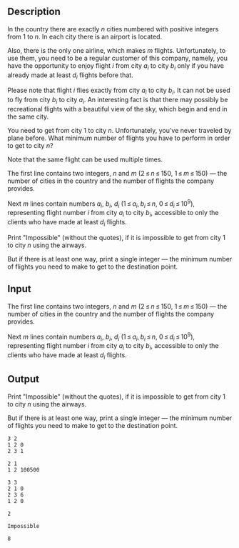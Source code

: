 ## Description

<div><p>In the country there are exactly <span class="tex-span"><i>n</i></span> cities numbered with positive integers from <span class="tex-span">1</span> to <span class="tex-span"><i>n</i></span>. In each city there is an airport is located.</p><p>Also, there is the only one airline, which makes <span class="tex-span"><i>m</i></span> flights. Unfortunately, to use them, you need to be a regular customer of this company, namely, you have the opportunity to enjoy flight <span class="tex-span"><i>i</i></span> from city <span class="tex-span"><i>a</i><sub class="lower-index"><i>i</i></sub></span> to city <span class="tex-span"><i>b</i><sub class="lower-index"><i>i</i></sub></span> only if you have already made at least <span class="tex-span"><i>d</i><sub class="lower-index"><i>i</i></sub></span> flights before that.</p><p>Please note that flight <span class="tex-span"><i>i</i></span> flies exactly from city <span class="tex-span"><i>a</i><sub class="lower-index"><i>i</i></sub></span> to city <span class="tex-span"><i>b</i><sub class="lower-index"><i>i</i></sub></span>. It can not be used to fly from city <span class="tex-span"><i>b</i><sub class="lower-index"><i>i</i></sub></span> to city <span class="tex-span"><i>a</i><sub class="lower-index"><i>i</i></sub></span>. An interesting fact is that there may possibly be recreational flights with a beautiful view of the sky, which begin and end in the same city.</p><p>You need to get from city <span class="tex-span">1</span> to city <span class="tex-span"><i>n</i></span>. Unfortunately, you've never traveled by plane before. What minimum number of flights you have to perform in order to get to city <span class="tex-span"><i>n</i></span>?</p><p>Note that the same flight can be used multiple times.</p></div><div class="input-specification"><p>The first line contains two integers, <span class="tex-span"><i>n</i></span> and <span class="tex-span"><i>m</i></span> (<span class="tex-span">2 ≤ <i>n</i> ≤ 150</span>, <span class="tex-span">1 ≤ <i>m</i> ≤ 150</span>) — the number of cities in the country and the number of flights the company provides.</p><p>Next <span class="tex-span"><i>m</i></span> lines contain numbers <span class="tex-span"><i>a</i><sub class="lower-index"><i>i</i></sub></span>, <span class="tex-span"><i>b</i><sub class="lower-index"><i>i</i></sub></span>, <span class="tex-span"><i>d</i><sub class="lower-index"><i>i</i></sub></span> (<span class="tex-span">1 ≤ <i>a</i><sub class="lower-index"><i>i</i></sub>, <i>b</i><sub class="lower-index"><i>i</i></sub> ≤ <i>n</i></span>, <span class="tex-span">0 ≤ <i>d</i><sub class="lower-index"><i>i</i></sub> ≤ 10<sup class="upper-index">9</sup></span>), representing flight number <span class="tex-span"><i>i</i></span> from city <span class="tex-span"><i>a</i><sub class="lower-index"><i>i</i></sub></span> to city <span class="tex-span"><i>b</i><sub class="lower-index"><i>i</i></sub></span>, accessible to only the clients who have made at least <span class="tex-span"><i>d</i><sub class="lower-index"><i>i</i></sub></span> flights. </p></div><div class="output-specification"><p>Print "<span class="tex-font-style-tt">Impossible</span>" (without the quotes), if it is impossible to get from city <span class="tex-span">1</span> to city <span class="tex-span"><i>n</i></span> using the airways.</p><p>But if there is at least one way, print a single integer — the minimum number of flights you need to make to get to the destination point.</p></div>

## Input

<p>The first line contains two integers, <span class="tex-span"><i>n</i></span> and <span class="tex-span"><i>m</i></span> (<span class="tex-span">2 ≤ <i>n</i> ≤ 150</span>, <span class="tex-span">1 ≤ <i>m</i> ≤ 150</span>) — the number of cities in the country and the number of flights the company provides.</p><p>Next <span class="tex-span"><i>m</i></span> lines contain numbers <span class="tex-span"><i>a</i><sub class="lower-index"><i>i</i></sub></span>, <span class="tex-span"><i>b</i><sub class="lower-index"><i>i</i></sub></span>, <span class="tex-span"><i>d</i><sub class="lower-index"><i>i</i></sub></span> (<span class="tex-span">1 ≤ <i>a</i><sub class="lower-index"><i>i</i></sub>, <i>b</i><sub class="lower-index"><i>i</i></sub> ≤ <i>n</i></span>, <span class="tex-span">0 ≤ <i>d</i><sub class="lower-index"><i>i</i></sub> ≤ 10<sup class="upper-index">9</sup></span>), representing flight number <span class="tex-span"><i>i</i></span> from city <span class="tex-span"><i>a</i><sub class="lower-index"><i>i</i></sub></span> to city <span class="tex-span"><i>b</i><sub class="lower-index"><i>i</i></sub></span>, accessible to only the clients who have made at least <span class="tex-span"><i>d</i><sub class="lower-index"><i>i</i></sub></span> flights. </p>

## Output

<p>Print "<span class="tex-font-style-tt">Impossible</span>" (without the quotes), if it is impossible to get from city <span class="tex-span">1</span> to city <span class="tex-span"><i>n</i></span> using the airways.</p><p>But if there is at least one way, print a single integer — the minimum number of flights you need to make to get to the destination point.</p>





```input1
3 2
1 2 0
2 3 1

```




```input2
2 1
1 2 100500

```




```input3
3 3
2 1 0
2 3 6
1 2 0

```




```output1
2

```




```output2
Impossible

```




```output3
8

```


